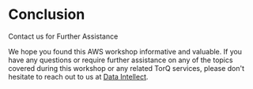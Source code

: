Conclusion
===============

Contact us for Further Assistance

We hope you found this AWS workshop informative and valuable. If you have any questions or require further assistance on any of the topics covered during this workshop or any related TorQ services, please don't hesitate to reach out to us at [Data Intellect](https://dataintellect.com/contact/).
